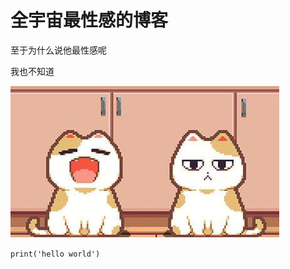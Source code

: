 # 全宇宙最性感的博客

至于为什么说他最性感呢

我也不知道

![image](2019-10-13-First-Post/48e6164ac56e11ef9acacce4e39404c9.jpeg)

`
print('hello world')
`
